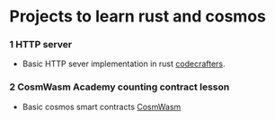 # Projects to learn rust and cosmos 

### 1 HTTP server
- Basic HTTP sever implementation in rust [codecrafters](https://app.codecrafters.io/courses/http-server/).

### 2 CosmWasm Academy counting contract lesson
- Basic cosmos smart contracts [CosmWasm](https://academy.cosmwasm.com/learn/smart-contracts)